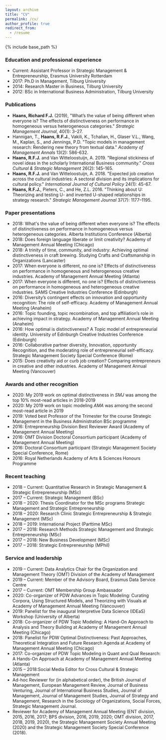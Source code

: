 ```yaml
---
layout: archive
title: "CV"
permalink: /cv/
author_profile: true
redirect_from:
  - /resume
---
```


{% include base_path %}

### Education and professional experience
* Current: Assistant Professor in Strategic Management & Entrepreneurship, Erasmus University Rotterdam
* 2017: Ph.D in Management, Tilburg University
* 2014: Research Master in Business, Tilburg University
* 2012: BSc in International Business Administration, Tilburg University

### Publications
* <b>Haans, Richard F.J.</b> (2019), &quot;What’s the value of being different when everyone is? The effects of distinctiveness on performance in homogeneous versus heterogeneous categories.&quot; <i>Strategic Management Journal</i>, 40(1): 3–27.
* Hannigan, T., <b>Haans, R.F.J.</b>, Vakili, K., Tchalian, H., Glaser V.L., Wang, M., Kaplan, S., and Jennings, P.D. &quot;Topic models in management research: Rendering new theory from textual data.&quot; <i>Academy of Management Annals </i> 13(2): 586-632.
* <b>Haans, R.F.J.</b> and Van Witteloostuijn, A. 2019. &quot;Regional stickiness of novel ideas in the 
scholarly International Business community.&quot; <i>Cross Cultural & Strategic Management</i> 26(2): 145-165.
* <b>Haans, R.F.J.</b> and Van Witteloostuijn, A. 2018. &quot;Expected job creation across the cultural 
industries: A sectoral division and its implications for cultural policy.&quot; <i>International Journal of Cultural Policy</i> 24(1): 45-67.
* <b>Haans, R.F.J.</b>, Pieters, C., and He, Z.L. 2016. &quot;Thinking about U: Theorizing and testing U- and 
inverted U-shaped relationships in strategy research.&quot; <i>Strategic Management Journal</i> 37(7): 1177–1195.

### Paper presentations
* 2018: What's the value of being different when everyone is? The effects of 
distinctiveness on performance in homogeneous versus heterogeneous categories. Alberta Institutions Conference (Alberta)
* 2018: Does foreign language liberate or limit creativity? Academy of Management Annual Meeting (Chicago)
* 2018: A trinity of time, community, and industry: Achieving optimal distinctiveness in craft brewing. Studying Crafts and Craftsmanship in Organizations (Lancaster)
* 2017: When everyone is different, no one is? Effects of distinctiveness on performance 
in homogeneous and heterogeneous creative industries. Academy of Management Annual Meeting (Atlanta)
* 2017: When everyone is different, no one is? Effects of distinctiveness on performance 
in homogeneous and heterogeneous creative industries. SAMS Creative Industries Conference (Edinburgh)
* 2016: Diversity’s contingent effects on innovation and opportunity recognition: The 
role of self-efficacy. Academy of Management Annual Meeting (Anaheim)
* 2016: Topic founding, topic recombination, and top affiliation’s role in achieving impact in strategy. Academy of Management Annual Meeting (Anaheim)
* 2016: How optimal is distinctiveness? A Topic model of entrepreneurial identity. University of Edinburgh Creative Industries Conference (Edinburgh)
* 2016: Collaborative partner diversity, Innovation, opportunity Recognition, and the moderating role of entrepreneurial self-efficacy. Strategic Management Society Special Conference (Rome)
* 2015: Does creativity aid or curb job creation? Comparing entrepreneurs in creative and other industries. Academy of Management Annual Meeting (Vancouver)

### Awards and other recognition
* 2020: My 2019 work on optimal distinctiveness in <i>SMJ</i> was among the top 10% most-read articles in 2018-2019
* 2020: My 2019 work on topic modeling <i>AMA</i> was among the second most-read article in 2019
* 2019: Voted best Professor of the Trimester for the course Strategic Management in the Business Administration BSc programme
* 2016: Entrepreneurship Division Best Reviewer Award (Academy of Management Annual Meeting)
* 2016: OMT Division Doctoral Consortium participant (Academy of Management 
Annual Meeting)
* 2016:	Doctoral Consortium participant (Strategic Management Society Special Conference, Rome)
* 2016: Royal Netherlands Academy of Arts & Sciences Honours Programme


### Recent teaching
* 2018 – Current:	Quantitative Research in Strategic Management & Strategic Entrepreneurship (MSc)
* 2017 – Current:	Strategic Management (BSc)
* 2018 – 2020:	Thesis Coordinator for the MSc programs Strategic Management and Strategic Entrepreneurship
* 2018 – 2020:	Research Clinic Strategic Entrepreneurship & Strategic Management (MSc)
* 2018 – 2019:	International Project (Parttime MSc)
* 2017 – 2018:	Research Methods Strategic Management and Strategic Entrepreneurship (MSc)
* 2017 – 2018:	New Business Development (MSc)
* 2017 – 2018:	Strategic Entrepreneurship (MPhil)

  
### Service and leadership
* 2019 – Current:	Data Analytics Chair for the Organization and Management Theory (OMT) Division of the Academy of Management
* 2019 – Current:	Member of the Advisory Board, Erasmus Data Service Centre
* 2017 – Current:	OMT Membership Group Ambassador 
* 2020:	Co-organizer of PDW Advances in Topic Modeling: Curating Corpora, Using Structured Models, and Theorizing with Visuals at Academy of Management Annual Meeting (Vancouver)
* 2019:	Panelist for the inaugural Interpretive Data Science (IDEaS) Workshop 
(University of Alberta)
* 2018: Co-organizer of PDW Topic Modeling: A Hand-On Approach to Analysis and Theory Building at Academy of Management Annual Meeting (Chicago)
* 2018: Panelist for PDW Optimal Distinctiveness: Past Approaches, Theoretical Integration and Future Research Agenda at Academy of Management Annual Meeting (Chicago)
* 2017: Co-organizer of PDW Topic Modeling in Quant and Qual Research: A Hands-On Approach at Academy of Management Annual Meeting (Atlanta)
* 2015 – 2018:Social Media Editor for Cross Cultural & Strategic Management
* Ad-hoc Reviewer for (in alphabetical order), the British Journal of Management, European Management Review, Journal of Business Venturing, Journal of International Business Studies, Journal of Management, Journal of Management Studies, Journal of Strategy and Management, Research in the Sociology of Organizations, Social Forces, Strategic Management Journal.
* Reviewer for Academy of Management Annual Meeting (ENT division, 2015, 2016, 2017; BPS division, 2016, 2019, 2020; OMT division, 2017, 2018, 2019, 2020), the Strategic Management Society Annual Meeting (2020) and the Strategic Management Society Special Conference (2018).

